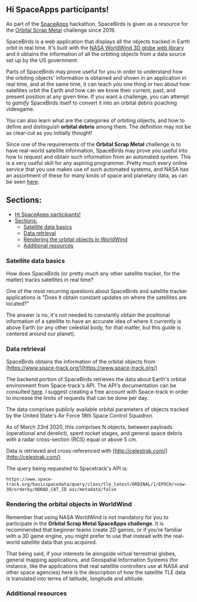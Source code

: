 ## Hi SpaceApps participants!

As part of the [SpaceApps](https://www.spaceappschallenge.org/) hackathon, SpaceBirds is given as a resource for the [Orbital Scrap Metal](https://2019.spaceappschallenge.org/challenges/stars/orbital-scrap-metal-the-video-game/details) challenge since 2019.

SpaceBirds is a web application that displays all the objects tracked in Earth orbit in real time. It's built with the [NASA WorldWind 3D globe web library](https://github.com/NASAWorldWind/WebWorldWind) and it obtains the information of all the orbiting objects from a data source set up by the US government.

Parts of SpaceBirds may prove useful for you in order to understand how the orbiting objects' information is obtained and shown in an application in real time, and at the same time, it can teach you one thing or two about how satellites orbit the Earth and how can we know their current, past, and present position at any given time. If you want a challenge, you can attempt to *gamify* SpaceBirds itself to convert it into an orbital debris poaching videogame.

You can also learn what are the categories of orbiting objects, and how to define and distinguish **orbital debris** among them. The definition may not be as clear-cut as you initially thought!

Since one of the requirements of the **Orbital Scrap Metal** challenge is to have real-world satellite information, SpaceBirds may prove you useful into how to request and obtain such information from an automated system. This is a very useful skill for any aspiring programmer. Pretty much every online service that you use makes use of such automated systems, and NASA has an assortment of these for many kinds of space and planetary data, as can be seen [here](https://api.nasa.gov/).

## Sections:

- [Hi SpaceApps participants!](#hi-spaceapps-participants)
- [Sections:](#sections)
  - [Satellite data basics](#satellite-data-basics)
  - [Data retrieval](#data-retrieval)
  - [Rendering the orbital objects in WorldWind](#rendering-the-orbital-objects-in-worldwind)
  - [Additional resources](#additional-resources)

### Satellite data basics

How does SpaceBirds (or pretty much any other satellite tracker, for the matter) tracks satellites in real time? 

One of the most recurring questions about SpaceBirds and satellite tracker applications is "Does it obtain constant updates on where the satellites are located?"

The answer is no, it's not needed to constantly obtain the positional information of a satellite to have an accurate idea of where it currently is above Earth (or any other celestial body, for that matter, but this guide is centered around our planet).

### Data retrieval

SpaceBirds obtains the information of the orbital objects from [https://www.space-track.org/](https://www.space-track.org/)

The backend portion of SpaceBirds retrieves the data about Earth's orbital environment from Space-track's API. The API's documentation can be consulted [here](https://www.space-track.org/documentation#/api). I suggest creating a free account with Space-track in order to increase the limits of requests that can be done per day.

The data comprises publicly available orbital parameters of objects tracked by the United State's Air Force 18th Space Control Squadron. 

As of March 23rd 2020, this comprises N objects, between payloads (operational and derelict), spent rocket stages, and general space debris with a radar cross-section (RCS) equal or above 5 cm.

Data is retrieved and cross-referenced with [http://celestrak.com/](http://celestrak.com/)

The query being requested to Spacetrack's API is:

`https://www.space-track.org/basicspacedata/query/class/tle_latest/ORDINAL/1/EPOCH/>now-30/orderby/NORAD_CAT_ID asc/metadata/false`

### Rendering the orbital objects in WorldWind

Remember that using NASA WorldWind is not mandatory for you to participate in the **Orbital Scrap Metal SpaceApps challenge**. It is recommended that beginner teams create 2D games, or if you're familiar with a 3D game engine, you might prefer to use that instead with the real-world satellite data that you acquired.

That being said, if your interests lie alongside virtual terrestrial globes, general mapping applications, and Geospatial Information Systems (for instance, like the applications that real satellite controllers use at NASA and other space agencies) here is the description of how the satellite TLE data is translated into terms of latitude, longitude and altitude.

### Additional resources